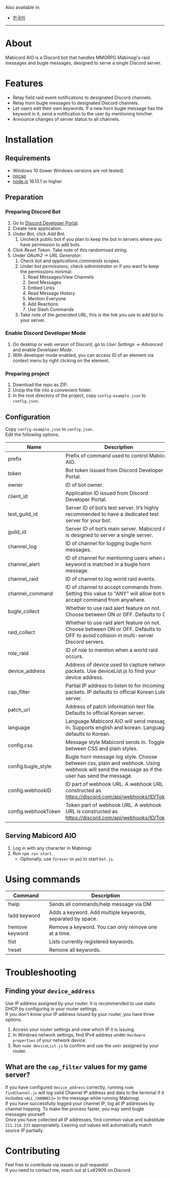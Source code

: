 Also available in:
- [한국어](https://github.com/RixxLx/Mabicord-AIO/blob/master/README_KO.md)

---

# About

Mabicord AIO is a Discord bot that handles MMORPG Mabinogi's raid messages and bugle messages, designed to serve a single Discord server.

# Features

- Relay field raid event notifications to designated Discord channels.
- Relay horn bugle messages to designated Discord channels.
- Let users edit their own keywords. If a new horn bugle message has the keyword in it, send a notification to the user by mentioning him/her.
- Announce changes of server status to all channels.

# Installation

## Requirements

- Windows 10 (lower Windows versions are not tested)
- [npcap](https://npcap.com/)
- [node.js](https://nodejs.org/) 16.13.1 or higher

## Preparation

### Preparing Discord Bot

1. Go to [Discord Developer Portal](https://discord.com/developers/applications).
2. Create new application.
3. Under *Bot*, click *Add Bot*.
    1. Uncheck public bot if you plan to keep the bot in servers where you have permission to add bots.
4. Click *Reset Token*. Take note of this randomised string.
5. Under *OAuth2 → URL Generator*:
    1. Check *bot* and *applications.commands* scopes.
    2. Under *bot permissions*, check *administrator* or if you want to keep the permissions minimal:
        1. Read Messages/View Channels
        2. Send Messages
        3. Embed Links
        4. Read Message History
        5. Mention Everyone
        6. Add Reactions
        7. Use Slash Commands
    3. Take note of the *generated URL*, this is the link you use to add bot to your server.

### Enable Discord Developer Mode

1. On desktop or web version of Discord, go to *User Settings → Advanced* and enable *Developer Mode*.
2. With developer mode enabled, you can access ID of an element via context menu by right clicking on the element.

### Preparing project
1. Download the repo as ZIP.
2. Unzip the file into a convenient folder.
3. In the root directory of the project, copy `config-example.json` to `config.json`.

## Configuration

Copy `config-example.json` to `config.json`.  
Edit the following options.

| Name | Description |
| --- | --- |
| prefix | Prefix of command used to control Mabicord AIO. |
| token | Bot token issued from Discord Developer Portal. |
| owner | ID of bot owner. |
| client_id | Application ID issued from Discord Developer Portal. |
| test_guild_id | Server ID of bot’s test server. It’s highly recommended to have a dedicated test server for your bot. |
| guild_id | Server ID of bot’s main server. Mabicord AIO is designed to server a single server. |
| channel_log | ID of channel for logging bugle horn messages. |
| channel_alert | ID of channel for mentioning users when a keyword is matched in a bugle horn message. |
| channel_raid | ID of channel to log world raid events. |
| channel_command | ID of channel to accept commands from. Setting this value to "ANY" will allow bot to accept command from anywhere. |
| bugle_collect | Whether to use raid alert feature on not. Choose between ON or OFF. Defaults to ON. |
| raid_collect | Whether to use raid alert feature on not. Choose between ON or OFF. Defaults to OFF to avoid collision in multi-server Discord servers. |
| role_raid | ID of role to mention when a world raid occurs. |
| device_address | Address of device used to capture network packets. Use deviceList.js to find your device address. |
| cap_filter | Partial IP address to listen to for incoming packets. IP defaults to official Korean Lute server. |
| patch_url | Address of patch information text file. Defaults to official Korean server. |
| language | Language Mabicord AIO will send messages in. Supports english and korean. Language defaults to Korean. |
| config.css | Message style Mabicord sends in. Toggles between CSS and plain styles. |
| config.bugle_style | Bugle horn message log style. Choose between css, plain and webhook. Using webhook will send the message as if the user has send the message. |
| config.webhookID | ID part of webhook URL. A webhook URL is constructed as https://discord.com/api/webhooks/ID/Token. |
| config.webhookToken | Token part of webhook URL. A webhook URL is constructed as https://discord.com/api/webhooks/ID/Token. |

## Serving Mabicord AIO

1. Log in with any character in Mabinogi.
2. Run `npm run start`.
    - Optionally, use `forever` or `pm2` to start `bot.js`.

# Using commands
| Command | Description |
| --- | --- |
| !help | Sends all commands/help message via DM |
| !add keyword | Adds a keyword. Add multiple keywords, separated by space. |
| !remove keyword | Remove a keyword. You can only remove one at a time. |
| !list | Lists currently registered keywords. |
| !reset | Remove all keywords. |

# Troubleshooting

## Finding your `device_address`

Use IP address assigned by your router. It is recommended to use static DHCP by configuring in your router settings.  
If you don't know your IP address issued by your router, you have three options.
1. Access your router settings and view which IP it is issuing.
2. In Windows network settings, find IPv4 address under `Hardware properties` of your network device.
3. Run `node deviceList.js` to confirm and use the `addr` assigned by your router.

## What are the `cap_filter` values for my game server?

If you have configured `device_address` correctly, running `node findChannel.js` will log valid Channel IP address and data to the terminal if it includes `<ALL_CHANNELS>` in the message while running Mabinogi.  
If you have successfully logged your channel IP, log all IP addresses by channel hopping. To make the process faster, you may send bugle messages yourself.  
Once you have collected all IP addresses, find common value and substitute `211.218.233` appropriately. Leaving out values will automatically match source IP partially.

# Contributing

Feel free to contribute via issues or pull requests!  
If you need to contact me, reach out at Lx#2909 on Discord.

